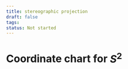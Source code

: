 ```yaml
---
title: stereographic projection
draft: false
tags: 
status: Not started
---
```

# Coordinate chart for $S^2$ 